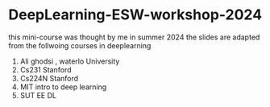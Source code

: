 # DeepLearning-ESW-workshop-2024
this mini-course was thought by me in summer 2024
the slides are adapted from the follwoing courses in deeplearning


1. Ali ghodsi , waterlo University
2. Cs231 Stanford
3. Cs224N Stanford
4. MIT intro to deep learning
5. SUT EE DL
